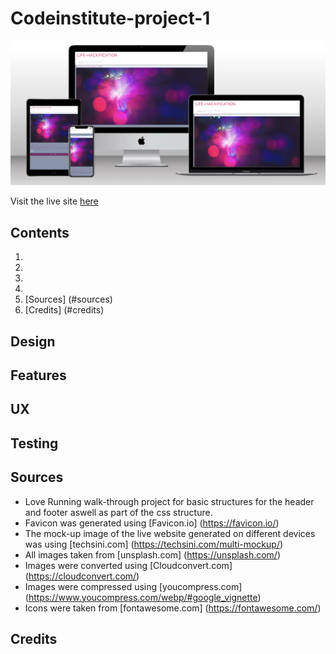 # Codeinstitute-project-1

![mock-up](assets/images/readme-images/mock-up.webp)



Visit the live site [here](https://creepersguitar.github.io/Codeinstitute-project-1/)


## Contents
1.
2.
3.
4.
5. [Sources] (#sources)
6. [Credits] (#credits)
## Design


## Features

## UX

## Testing

## Sources

- Love Running walk-through project for basic structures for the header and footer aswell as part of the css structure.
- Favicon was generated using [Favicon.io] (https://favicon.io/)
- The mock-up image of the live website generated on different devices was using [techsini.com] (https://techsini.com/multi-mockup/)
- All images taken from [unsplash.com] (https://unsplash.com/)
- Images were converted using [Cloudconvert.com] (https://cloudconvert.com/)
- Images were compressed using [youcompress.com] (https://www.youcompress.com/webp/#google_vignette)
- Icons were taken from [fontawesome.com] (https://fontawesome.com/)

## Credits